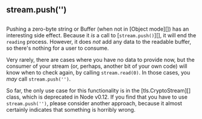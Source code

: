 ## stream.push('')

## 

Pushing a zero-byte string or Buffer (when not in \[Object mode\]\[\]) has an
interesting side effect. Because it _is_ a call to
\[`stream.push()`\]\[\], it will end the `reading` process. However, it
does _not_ add any data to the readable buffer, so there's nothing for
a user to consume.

Very rarely, there are cases where you have no data to provide now,
but the consumer of your stream (or, perhaps, another bit of your own
code) will know when to check again, by calling `stream.read(0)`. In
those cases, you _may_ call `stream.push('')`.

So far, the only use case for this functionality is in the
\[tls.CryptoStream\]\[\] class, which is deprecated in Node v0.12\. If you
find that you have to use `stream.push('')`, please consider another
approach, because it almost certainly indicates that something is
horribly wrong.